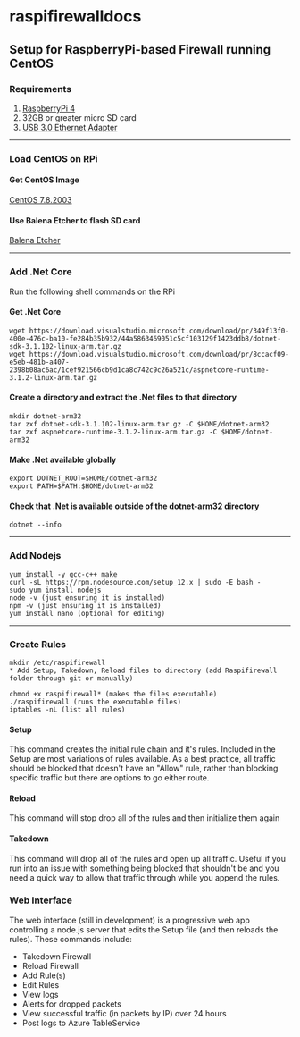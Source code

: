 # raspifirewalldocs

## Setup for RaspberryPi-based Firewall running CentOS

### Requirements

1. [RaspberryPi 4](https://vilros.com/collections/raspberry-pi-4/products/raspberry-pi-4-4gb-ram)
2. 32GB or greater micro SD card
3. [USB 3.0 Ethernet Adapter](https://www.amazon.com/gp/product/B00FFJ0RKE/ref=ppx_yo_dt_b_search_asin_title?ie=UTF8&psc=1)

---

### Load CentOS on RPi

#### Get CentOS Image
[CentOS 7.8.2003](http://mirrors.ocf.berkeley.edu/centos-altarch/7.8.2003/isos/armhfp/CentOS-Userland-7-armv7hl-RaspberryPI-Minimal-4-2003-sda.raw.xz)

#### Use Balena Etcher to flash SD card
[Balena Etcher](https://www.balena.io/etcher/)

---

### Add .Net Core
Run the following shell commands on the RPi

#### Get .Net Core
```shell
wget https://download.visualstudio.microsoft.com/download/pr/349f13f0-400e-476c-ba10-fe284b35b932/44a5863469051c5cf103129f1423ddb8/dotnet-sdk-3.1.102-linux-arm.tar.gz
wget https://download.visualstudio.microsoft.com/download/pr/8ccacf09-e5eb-481b-a407-2398b08ac6ac/1cef921566cb9d1ca8c742c9c26a521c/aspnetcore-runtime-3.1.2-linux-arm.tar.gz
```

#### Create a directory and extract the .Net files to that directory
```shell
mkdir dotnet-arm32
tar zxf dotnet-sdk-3.1.102-linux-arm.tar.gz -C $HOME/dotnet-arm32
tar zxf aspnetcore-runtime-3.1.2-linux-arm.tar.gz -C $HOME/dotnet-arm32
```
#### Make .Net available globally
```shell
export DOTNET_ROOT=$HOME/dotnet-arm32
export PATH=$PATH:$HOME/dotnet-arm32
```
#### Check that .Net is available outside of the dotnet-arm32 directory
```shell
dotnet --info
```
---

### Add Nodejs
```shell
yum install -y gcc-c++ make
curl -sL https://rpm.nodesource.com/setup_12.x | sudo -E bash -
sudo yum install nodejs
node -v (just ensuring it is installed)
npm -v (just ensuring it is installed)
yum install nano (optional for editing)
```
---

### Create Rules

```shell
mkdir /etc/raspifirewall
* Add Setup, Takedown, Reload files to directory (add Raspifirewall folder through git or manually)
```
```shell
chmod +x raspifirewall* (makes the files executable)
./raspifirewall (runs the executable files)
iptables -nL (list all rules)
```


#### Setup
This command creates the initial rule chain and it's rules. Included in the Setup are most variations of rules available. As a best practice, all traffic should be blocked that doesn't have an "Allow" rule, rather than blocking specific traffic but there are options to go either route. 


#### Reload
This command will stop drop all of the rules and then initialize them again


#### Takedown
This command will drop all of the rules and open up all traffic. Useful if you run into an issue with something being blocked that shouldn't be and you need a quick way to allow that traffic through while you append the rules.


### Web Interface

The web interface (still in development) is a progressive web app controlling a node.js server that edits the Setup file (and then reloads the rules). These commands include:

- Takedown Firewall
- Reload Firewall
- Add Rule(s)
- Edit Rules
- View logs
- Alerts for dropped packets
- View successful traffic (in packets by IP) over 24 hours
- Post logs to Azure TableService

